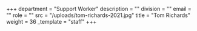 +++
department = "Support Worker"
description = ""
division = ""
email = ""
role = ""
src = "/uploads/tom-richards-2021.jpg"
title = "Tom Richards"
weight = 36
_template = "staff"
+++

